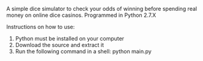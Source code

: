 A simple dice simulator to check your odds of winning before spending real money on online dice casinos. Programmed in Python 2.7.X

Instructions on how to use:
1. Python must be installed on your computer
2. Download the source and extract it
3. Run the following command in a shell: python main.py